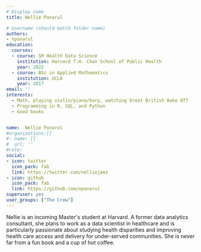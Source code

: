 ```yaml
---
# Display name 
title: Nellie Ponarul

# Username (should match folder name)
authors: 
- nponarul
education:
  courses:
  - course: SM Health Data Science
    institution: Harvard T.H. Chan School of Public Health
    year: 2022
  - course: BSc in Applied Mathematics
    institution: UCLA
    year: 2017
email: ''
interests: 
  - Math, playing violin/piano/harp, watching Great British Bake Off 
  - Programming in R, SQL, and Python
  - Good books


name:  Nellie Ponarul
#organizations:[]
#- name: []
#  url: ''
#role: 
social:
- icon: twitter
  icon_pack: fab
  link: https://twitter.com/nelliejamz
- icon: github
  icon_pack: fab
  link: https://github.com/nponarul
superuser: yes
user_groups: ["The Crew"]
---
```



Nellie is an incoming Master's student at Harvard. A former data analytics consultant, she plans to work as a data scientist in healthcare and is particularly passionate about studying health disparities and improving health care access and delivery for under-served communities. She is never far from a fun book and a cup of hot coffee.
